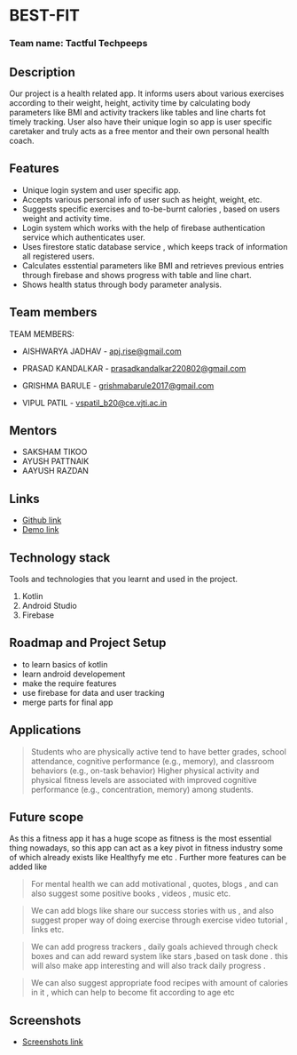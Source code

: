 # BEST-FIT

### Team name:  Tactful Techpeeps 
## Description

  Our project is a health related app. It informs  users about various exercises according to their weight, height, activity time by calculating body parameters like BMI and activity trackers like tables and line charts fot timely tracking. User also have their unique login so app is user specific
 caretaker and truly acts as a free mentor and their own personal health coach.


## Features
*  Unique login system and user specific app.
*  Accepts various personal info of user such as height, weight, etc.
*  Suggests specific exercises and to-be-burnt calories , based on users weight and activity time.
*  Login system which works with the help of firebase authentication service which authenticates user. 
*  Uses firestore static database service , which keeps track of information all registered users.
*  Calculates esstential parameters like BMI and retrieves previous entries through firebase and shows progress with table and line chart.
*  Shows health status through body parameter analysis.


## Team members
TEAM MEMBERS:

* AISHWARYA JADHAV - apj.rise@gmail.com

* PRASAD KANDALKAR - prasadkandalkar220802@gmail.com

* GRISHMA BARULE - grishmabarule2017@gmail.com

* VIPUL PATIL - vspatil_b20@ce.vjti.ac.in


## Mentors
* SAKSHAM TIKOO
* AYUSH PATTNAIK
* AAYUSH RAZDAN

## Links
*  [Github link](https://github.com/Grishma-Barule/BESTFIT_)
*  [Demo link](https://drive.google.com/file/d/1LorPvdfH85NY1YVpYePvw6VJ50IiBjMg/view)


## Technology stack

Tools and technologies that you learnt and used in the project.

1. Kotlin
2. Android Studio
3. Firebase

## Roadmap and Project Setup

- to learn basics of kotlin
- learn android developement
- make the require features
- use firebase for data and user tracking
- merge parts for final app


## Applications
> Students who are physically active tend to have better grades, school attendance, cognitive performance (e.g., memory), and classroom behaviors (e.g., on-task behavior)
>Higher physical activity and physical fitness levels are associated with improved cognitive performance (e.g., concentration, memory) among students.

## Future scope

As this a fitness app it has a huge scope as fitness is the most essential thing nowadays, so this app can act as a key pivot in fitness industry some of which already exists like Healthyfy me etc . Further more features can be added like
 
>For mental health we can add motivational , quotes, blogs , and can also suggest some positive books , videos , music etc. 

>We can add blogs like share our success stories with us , and also suggest proper way of doing exercise through exercise video tutorial , links etc.
 
>We can add progress trackers , daily goals achieved through check boxes and can add reward system like stars ,based on task done . this will also make app interesting and will also track daily progress . 

>We can also suggest appropriate food recipes with amount of calories in it , which can help to become fit according to age etc

## Screenshots
*  [ Screenshots link](https://drive.google.com/drive/folders/1ZnDMPqapmTQJZUNIX0KG43s862EO63LP)









